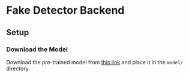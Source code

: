 # Fake Detector Backend

## Setup

### Download the Model
Download the pre-trained model from [this link](https://example.com/model.pkl) and place it in the `model/` directory.
